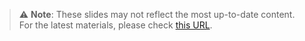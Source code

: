 > ⚠️ **Note**: These slides may not reflect the most up-to-date content. For the latest materials, please check [this URL](https://ln5.sync.com/dl/7d21bc370/gxpiqj2b-4k22jgex-x8i7zgxr-9pkajy52).
